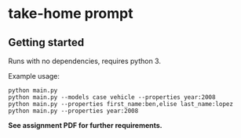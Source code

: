 #  take-home prompt

## Getting started

Runs with no dependencies, requires python 3.

Example usage:

```
python main.py
python main.py --models case vehicle --properties year:2008
python main.py --properties first_name:ben,elise last_name:lopez
python main.py --properties year:2008
```

**See assignment PDF for further requirements.**
